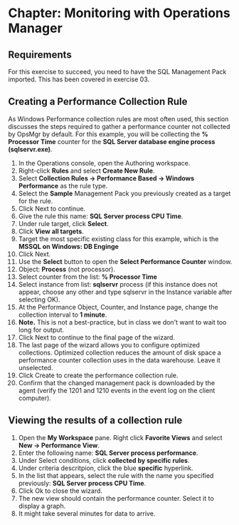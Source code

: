 # Chapter: Monitoring with Operations Manager

## Requirements
For this exercise to succeed, you need to have the SQL Management Pack imported. This has been covered in exercise 03.

## Creating a Performance Collection Rule
As Windows Performance collection rules are most often used, this section discusses the steps required to gather a performance counter not collected by OpsMgr by default. For this example, you will be collecting the **% Processor Time** counter for the **SQL Server database engine process (sqlservr.exe)**.
1. In the Operations console, open the Authoring workspace.
1. Right-click **Rules** and select **Create New Rule**.
1. Select **Collection Rules -> Performance Based -> Windows Performance** as the rule type.
1. Select the **Sample** Management Pack you previously created as a target for the rule.
1. Click Next to continue.
1. Give the rule this name: **SQL Server process CPU Time**.
1. Under rule target, click **Select**.
1. Click **View all targets**.
1. Target the most specific existing class for this example, which is the **MSSQL on Windows: DB Enginge**
1. Click Next.
1. Use the **Select** button to open the **Select Performance Counter** window.
1. Object: **Process** (not processor).
1. Select counter from the list: **% Processor Time** 
1. Select instance from list: **sqlservr** process (if this instance does not appear, choose any other and type sqlservr in the Instance variable after selecting OK).
1. At the Performance Object, Counter, and Instance page, change the collection interval to **1 minute**.
1. **Note.** This is not a best-practice, but in class we don't want to wait too long for output.
1. Click Next to continue to the final page of the wizard.
1. The last page of the wizard allows you to configure optimized collections. Optimized collection reduces the amount of disk space a performance counter collection uses in the data warehouse. Leave it unselected.
1. Click Create to create the performance collection rule.
1. Confirm that the changed management pack is downloaded by the agent (verify the 1201 and 1210 events in the event log on the client computer).


## Viewing the results of a collection rule
1. Open the **My Workspace** pane. Right click **Favorite Views** and select **New -> Performance View**.
1. Enter the following name: **SQL Server process performance**.
1. Under Select conditions, click **collected by specific rules**.
1. Under criteria descritpion, click the blue **specific** hyperlink.
1. In the list that appears, select the rule with the name you specified previously: **SQL Server process CPU Time**.
1. Click Ok to close the wizard.
1. The new view should contain the performance counter. Select it to display a graph.
1. It might take several minutes for data to arrive.
